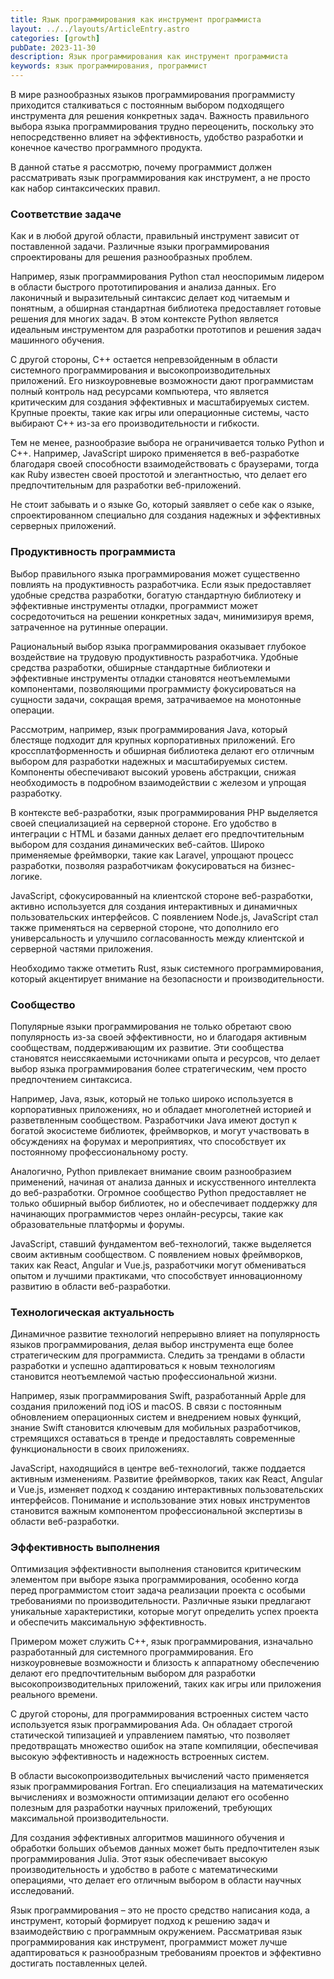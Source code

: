 ```yaml
---
title: Язык программирования как инструмент программиста
layout: ../../layouts/ArticleEntry.astro
categories: [growth]
pubDate: 2023-11-30
description: Язык программирования как инструмент программиста
keywords: язык программирования, программист
---
```


В мире разнообразных языков программирования программисту приходится сталкиваться с постоянным выбором подходящего инструмента для решения конкретных задач. Важность правильного выбора языка программирования трудно переоценить, поскольку это непосредственно влияет на эффективность, удобство разработки и конечное качество программного продукта.  

В данной статье я рассмотрю, почему программист должен рассматривать язык программирования как инструмент, а не просто как набор синтаксических правил.  

### Соответствие задаче
Как и в любой другой области, правильный инструмент зависит от поставленной задачи. Различные языки программирования спроектированы для решения разнообразных проблем.  

Например, язык программирования Python стал неоспоримым лидером в области быстрого прототипирования и анализа данных. Его лаконичный и выразительный синтаксис делает код читаемым и понятным, а обширная стандартная библиотека предоставляет готовые решения для многих задач. В этом контексте Python является идеальным инструментом для разработки прототипов и решения задач машинного обучения.  

С другой стороны, C++ остается непревзойденным в области системного программирования и высокопроизводительных приложений. Его низкоуровневые возможности дают программистам полный контроль над ресурсами компьютера, что является критическим для создания эффективных и масштабируемых систем. Крупные проекты, такие как игры или операционные системы, часто выбирают C++ из-за его производительности и гибкости.  

Тем не менее, разнообразие выбора не ограничивается только Python и C++. Например, JavaScript широко применяется в веб-разработке благодаря своей способности взаимодействовать с браузерами, тогда как Ruby известен своей простотой и элегантностью, что делает его предпочтительным для разработки веб-приложений.  

Не стоит забывать и о языке Go, который заявляет о себе как о языке, спроектированном специально для создания надежных и эффективных серверных приложений.  

### Продуктивность программиста
Выбор правильного языка программирования может существенно повлиять на продуктивность разработчика. Если язык предоставляет удобные средства разработки, богатую стандартную библиотеку и эффективные инструменты отладки, программист может сосредоточиться на решении конкретных задач, минимизируя время, затраченное на рутинные операции.  

Рациональный выбор языка программирования оказывает глубокое воздействие на трудовую продуктивность разработчика. Удобные средства разработки, обширные стандартные библиотеки и эффективные инструменты отладки становятся неотъемлемыми компонентами, позволяющими программисту фокусироваться на сущности задачи, сокращая время, затрачиваемое на монотонные операции.   

Рассмотрим, например, язык программирования Java, который блестяще подходит для крупных корпоративных приложений. Его кроссплатформенность и обширная библиотека делают его отличным выбором для разработки надежных и масштабируемых систем. Компоненты обеспечивают высокий уровень абстракции, снижая необходимость в подробном взаимодействии с железом и упрощая разработку.  

В контексте веб-разработки, язык программирования PHP выделяется своей специализацией на серверной стороне. Его удобство в интеграции с HTML и базами данных делает его предпочтительным выбором для создания динамических веб-сайтов. Широко применяемые фреймворки, такие как Laravel, упрощают процесс разработки, позволяя разработчикам фокусироваться на бизнес-логике.  

JavaScript, сфокусированный на клиентской стороне веб-разработки, активно используется для создания интерактивных и динамичных пользовательских интерфейсов. С появлением Node.js, JavaScript стал также применяться на серверной стороне, что дополнило его универсальность и улучшило согласованность между клиентской и серверной частями приложения.  

Необходимо также отметить Rust, язык системного программирования, который акцентирует внимание на безопасности и производительности.  

### Cообщество
Популярные языки программирования не только обретают свою популярность из-за своей эффективности, но и благодаря активным сообществам, поддерживающим их развитие. Эти сообщества становятся неиссякаемыми источниками опыта и ресурсов, что делает выбор языка программирования более стратегическим, чем просто предпочтением синтаксиса.  

Например, Java, язык, который не только широко используется в корпоративных приложениях, но и обладает многолетней историей и разветвленным сообществом. Разработчики Java имеют доступ к богатой экосистеме библиотек, фреймворков, и могут участвовать в обсуждениях на форумах и мероприятиях, что способствует их постоянному профессиональному росту.  

Аналогично, Python привлекает внимание своим разнообразием применений, начиная от анализа данных и искусственного интеллекта до веб-разработки. Огромное сообщество Python предоставляет не только обширный выбор библиотек, но и обеспечивает поддержку для начинающих программистов через онлайн-ресурсы, такие как образовательные платформы и форумы.  

JavaScript, ставший фундаментом веб-технологий, также выделяется своим активным сообществом. С появлением новых фреймворков, таких как React, Angular и Vue.js, разработчики могут обмениваться опытом и лучшими практиками, что способствует инновационному развитию в области веб-разработки.  

### Технологическая актуальность
Динамичное развитие технологий непрерывно влияет на популярность языков программирования, делая выбор инструмента еще более стратегическим для программиста. Следить за трендами в области разработки и успешно адаптироваться к новым технологиям становится неотъемлемой частью профессиональной жизни.   

Например, язык программирования Swift, разработанный Apple для создания приложений под iOS и macOS. В связи с постоянным обновлением операционных систем и внедрением новых функций, знание Swift становится ключевым для мобильных разработчиков, стремящихся оставаться в тренде и предоставлять современные функциональности в своих приложениях.  

JavaScript, находящийся в центре веб-технологий, также поддается активным изменениям. Развитие фреймворков, таких как React, Angular и Vue.js, изменяет подход к созданию интерактивных пользовательских интерфейсов. Понимание и использование этих новых инструментов становится важным компонентом профессиональной экспертизы в области веб-разработки.  

### Эффективность выполнения
Оптимизация эффективности выполнения становится критическим элементом при выборе языка программирования, особенно когда перед программистом стоит задача реализации проекта с особыми требованиями по производительности. Различные языки предлагают уникальные характеристики, которые могут определить успех проекта и обеспечить максимальную эффективность.  

Примером может служить C++, язык программирования, изначально разработанный для системного программирования. Его низкоуровневые возможности и близость к аппаратному обеспечению делают его предпочтительным выбором для разработки высокопроизводительных приложений, таких как игры или приложения реального времени.  

С другой стороны, для программирования встроенных систем часто используется язык программирования Ada. Он обладает строгой статической типизацией и управлением памятью, что позволяет предотвращать множество ошибок на этапе компиляции, обеспечивая высокую эффективность и надежность встроенных систем.   

В области высокопроизводительных вычислений часто применяется язык программирования Fortran. Его специализация на математических вычислениях и возможности оптимизации делают его особенно полезным для разработки научных приложений, требующих максимальной производительности.   

Для создания эффективных алгоритмов машинного обучения и обработки больших объемов данных может быть предпочтителен язык программирования Julia. Этот язык обеспечивает высокую производительность и удобство в работе с математическими операциями, что делает его отличным выбором в области научных исследований.  

Язык программирования – это не просто средство написания кода, а инструмент, который формирует подход к решению задач и взаимодействию с программным окружением. Рассматривая язык программирования как инструмент, программист может лучше адаптироваться к разнообразным требованиям проектов и эффективно достигать поставленных целей.  